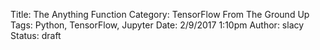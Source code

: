 Title: The Anything Function
Category: TensorFlow From The Ground Up
Tags: Python, TensorFlow, Jupyter
Date: 2/9/2017 1:10pm
Author: slacy
Status: draft

